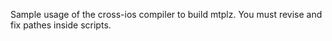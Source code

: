 Sample usage of the cross-ios compiler to build mtplz.
You must revise and fix pathes inside scripts.
